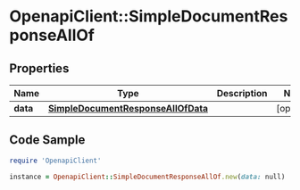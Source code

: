 # OpenapiClient::SimpleDocumentResponseAllOf

## Properties

Name | Type | Description | Notes
------------ | ------------- | ------------- | -------------
**data** | [**SimpleDocumentResponseAllOfData**](SimpleDocumentResponseAllOfData.md) |  | [optional] 

## Code Sample

```ruby
require 'OpenapiClient'

instance = OpenapiClient::SimpleDocumentResponseAllOf.new(data: null)
```


